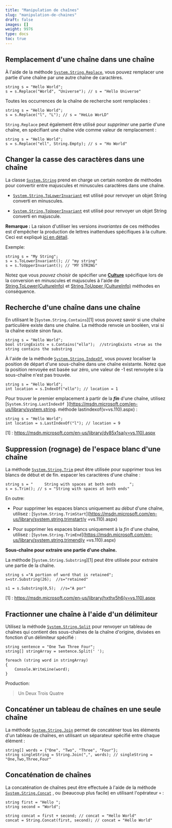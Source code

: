 ```yaml
---
title: "Manipulation de chaînes"
slug: "manipulation-de-chaines"
draft: false
images: []
weight: 9976
type: docs
toc: true
---
```


## Remplacement d'une chaîne dans une chaîne
À l'aide de la méthode [`System.String.Replace`](https://msdn.microsoft.com/en-us/library/fk49wtc1(v=vs.110).aspx), vous pouvez remplacer une partie d'une chaîne par une autre chaîne de caractères.

    string s = "Hello World";
    s = s.Replace("World", "Universe"); // s = "Hello Universe"

Toutes les occurrences de la chaîne de recherche sont remplacées :

    string s = "Hello World";
    s = s.Replace("l", "L"); // s = "HeLLo WorLD"

`String.Replace` peut également être utilisé pour *supprimer* une partie d'une chaîne, en spécifiant une chaîne vide comme valeur de remplacement :

    string s = "Hello World";
    s = s.Replace("ell", String.Empty); // s = "Ho World"

## Changer la casse des caractères dans une chaîne
La classe [`System.String`](https://msdn.microsoft.com/en-us/library/system.string(v=vs.110).aspx) prend en charge un certain nombre de méthodes pour convertir entre majuscules et minuscules caractères dans une chaîne.

- [`System.String.ToLowerInvariant`](https://msdn.microsoft.com/en-us/library/system.string.tolowerinvariant(v=vs.110).aspx) est utilisé pour renvoyer un objet String converti en minuscules.


- [`System.String.ToUpperInvariant`](https://msdn.microsoft.com/en-us/library/system.string.toupperinvariant(v=vs.110).aspx) est utilisé pour renvoyer un objet String converti en majuscule.

**Remarque :** La raison d'utiliser les versions *invariantes* de ces méthodes est d'empêcher la production de lettres inattendues spécifiques à la culture. Ceci est expliqué [ici en détail](http://stackoverflow.com/a/19778131/1379664).

Exemple:

    string s = "My String";
    s = s.ToLowerInvariant(); // "my string"
    s = s.ToUpperInvariant(); // "MY STRING"


Notez que vous *pouvez* choisir de spécifier une **[Culture](https://msdn.microsoft.com/en-us/library/system.globalization.cultureinfo(v=vs.110).aspx)** spécifique lors de la conversion en minuscules et majuscules à l'aide de [String.ToLower(CultureInfo)](https://msdn.microsoft.com/en-us/library/s8z5yt00(v=vs.110).aspx) et [String.ToUpper (CultureInfo)](https://msdn.microsoft.com/en-us/library/24kc78ka(v=vs.110).aspx) méthodes en conséquence.



## Recherche d'une chaîne dans une chaîne
En utilisant le
[`System.String.Contains`][1] vous pouvez savoir si une chaîne particulière existe dans une chaîne. La méthode renvoie un booléen, vrai si la chaîne existe sinon faux.

    string s = "Hello World";
    bool stringExists = s.Contains("ello");  //stringExists =true as the string contains the substring 

À l'aide de la méthode [`System.String.IndexOf`](https://msdn.microsoft.com/en-us/library/k8b1470s(v=vs.110).aspx), vous pouvez localiser la position de départ d'une sous-chaîne dans une chaîne existante.
Notez que la position renvoyée est basée sur zéro, une valeur de -1 est renvoyée si la sous-chaîne n'est pas trouvée.

    string s = "Hello World";
    int location = s.IndexOf("ello"); // location = 1

Pour trouver le premier emplacement à partir de la ***fin*** d'une chaîne, utilisez [`System.String.LastIndexOf `](https://msdn.microsoft.com/en-us/library/system.string. méthode lastindexof(v=vs.110).aspx) :

    string s = "Hello World";
    int location = s.LastIndexOf("l"); // location = 9


[1] : https://msdn.microsoft.com/en-us/library/dy85x1sa(v=vs.110).aspx

## Suppression (rognage) de l'espace blanc d'une chaîne
La méthode [`System.String.Trim`](https://msdn.microsoft.com/en-us/library/t97s7bs3(v=vs.110).aspx) peut être utilisée pour supprimer tous les blancs de début et de fin. espacer les caractères d'une chaîne :

    string s = "     String with spaces at both ends      ";
    s = s.Trim(); // s = "String with spaces at both ends"

En outre:
- Pour supprimer les espaces blancs uniquement au *début* d'une chaîne, utilisez : [`System.String.TrimStart`](https://msdn.microsoft.com/en-us/library/system.string.trimstart(v =vs.110).aspx)

- Pour supprimer les espaces blancs uniquement à la *fin* d'une chaîne, utilisez : [`System.String.TrimEnd`](https://msdn.microsoft.com/en-us/library/system.string.trimend(v =vs.110).aspx)

**Sous-chaîne pour extraire une partie d'une chaîne.**

La méthode [`System.String.Substring`][1] peut être utilisée pour extraire une partie de la chaîne.

    string s ="A portion of word that is retained";
    s=str.Substring(26);  //s="retained"

    s1 = s.Substring(0,5);  //s="A por"
    

[1] : https://msdn.microsoft.com/en-us/library/hxthx5h6(v=vs.110).aspx

## Fractionner une chaîne à l'aide d'un délimiteur
Utilisez la méthode [`System.String.Split`](https://msdn.microsoft.com/en-us/library/system.string.split(v=vs.110).aspx) pour renvoyer un tableau de chaînes qui contient des sous-chaînes de la chaîne d'origine, divisées en fonction d'un délimiteur spécifié :

    string sentence = "One Two Three Four";
    string[] stringArray = sentence.Split(' ');

    foreach (string word in stringArray)
    {
        Console.WriteLine(word);    
    }

Production:

> Un
> Deux
> Trois
> Quatre

## Concaténer un tableau de chaînes en une seule chaîne
La méthode [`System.String.Join`](https://msdn.microsoft.com/en-us/library/57a79xd0(v=vs.110).aspx) permet de concaténer tous les éléments d'un tableau de chaînes, en utilisant un séparateur spécifié entre chaque élément :

    string[] words = {"One", "Two", "Three", "Four"};
    string singleString = String.Join(",", words); // singleString = "One,Two,Three,Four"


## Concaténation de chaînes
La concaténation de chaînes peut être effectuée à l'aide de la méthode [`System.String.Concat`](https://msdn.microsoft.com/en-us/library/system.string.concat(v=vs.110).aspx) , ou (beaucoup plus facile) en utilisant l'opérateur `+` :

    string first = "Hello ";
    string second = "World";

    string concat = first + second; // concat = "Hello World"
    concat = String.Concat(first, second); // concat = "Hello World"

